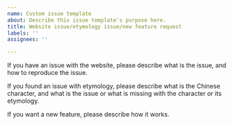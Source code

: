 ```yaml
---
name: Custom issue template
about: Describe this issue template's purpose here.
title: Website issue/etymology issue/new feature request
labels: ''
assignees: ''

---
```


If you have an issue with the website, please describe what is the issue, and how to reproduce the issue.

If you found an issue with etymology, please describe what is the Chinese character, and what is the issue or what is missing with the character or its etymology.

If you want a new feature, please describe how it works.
